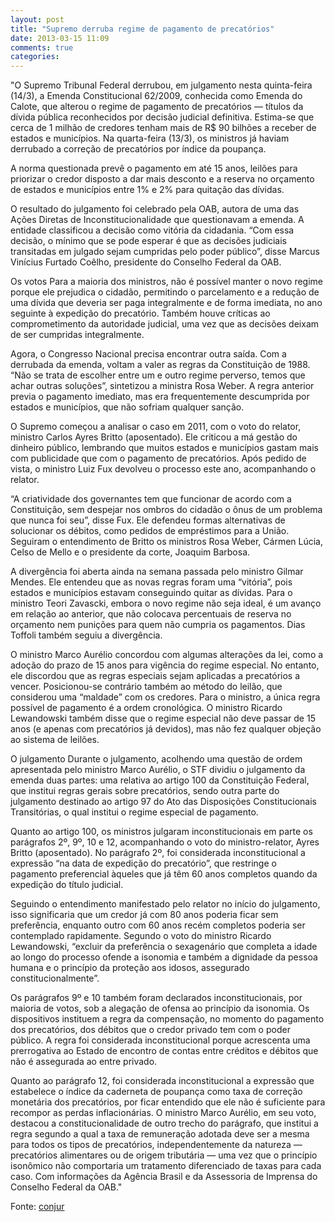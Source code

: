 ```yaml
---
layout: post
title: "Supremo derruba regime de pagamento de precatórios"
date: 2013-03-15 11:09
comments: true
categories: 
---
```

"O Supremo Tribunal Federal derrubou, em julgamento nesta quinta-feira (14/3), a Emenda Constitucional 62/2009, conhecida como Emenda do Calote, que alterou o regime de pagamento de precatórios — títulos da dívida pública reconhecidos por decisão judicial definitiva. Estima-se que cerca de 1 milhão de credores tenham mais de R$ 90 bilhões a receber de estados e municípios. Na quarta-feira (13/3), os ministros já haviam derrubado a correção de precatórios por índice da poupança.

A norma questionada prevê o pagamento em até 15 anos, leilões para priorizar o credor disposto a dar mais desconto e a reserva no orçamento de estados e municípios entre 1% e 2% para quitação das dívidas.

O resultado do julgamento foi celebrado pela OAB, autora de uma das Ações Diretas de Inconstitucionalidade que questionavam a emenda. A entidade classificou a decisão como vitória da cidadania. “Com essa decisão, o mínimo que se pode esperar é que as decisões judiciais transitadas em julgado sejam cumpridas pelo poder público”, disse Marcus Vinícius Furtado Coêlho, presidente do Conselho Federal da OAB. 

Os votos
Para a maioria dos ministros, não é possível manter o novo regime porque ele prejudica o cidadão, permitindo o parcelamento e a redução de uma dívida que deveria ser paga integralmente e de forma imediata, no ano seguinte à expedição do precatório. Também houve críticas ao comprometimento da autoridade judicial, uma vez que as decisões deixam de ser cumpridas integralmente.

Agora, o Congresso Nacional precisa encontrar outra saída. Com a derrubada da emenda, voltam a valer as regras da Constituição de 1988. “Não se trata de escolher entre um e outro regime perverso, temos que achar outras soluções”, sintetizou a ministra Rosa Weber. A regra anterior previa o pagamento imediato, mas era frequentemente descumprida por estados e municípios, que não sofriam qualquer sanção.

O Supremo começou a analisar o caso em 2011, com o voto do relator, ministro Carlos Ayres Britto (aposentado). Ele criticou a má gestão do dinheiro público, lembrando que muitos estados e municípios gastam mais com publicidade que com o pagamento de precatórios. Após pedido de vista, o ministro Luiz Fux devolveu o processo este ano, acompanhando o relator.

“A criatividade dos governantes tem que funcionar de acordo com a Constituição, sem despejar nos ombros do cidadão o ônus de um problema que nunca foi seu”, disse Fux. Ele defendeu formas alternativas de solucionar os débitos, como pedidos de empréstimos para a União. Seguiram o entendimento de Britto os ministros Rosa Weber, Cármen Lúcia, Celso de Mello e o presidente da corte, Joaquim Barbosa.

A divergência foi aberta ainda na semana passada pelo ministro Gilmar Mendes. Ele entendeu que as novas regras foram uma “vitória”, pois estados e municípios estavam conseguindo quitar as dívidas. Para o ministro Teori Zavascki, embora o novo regime não seja ideal, é um avanço em relação ao anterior, que não colocava percentuais de reserva no orçamento nem punições para quem não cumpria os pagamentos. Dias Toffoli também seguiu a divergência.

O ministro Marco Aurélio concordou com algumas alterações da lei, como a adoção do prazo de 15 anos para vigência do regime especial. No entanto, ele discordou que as regras especiais sejam aplicadas a precatórios a vencer. Posicionou-se contrário também ao método do leilão, que considerou uma “maldade” com os credores. Para o ministro, a única regra possível de pagamento é a ordem cronológica. O ministro Ricardo Lewandowski também disse que o regime especial não deve passar de 15 anos (e apenas com precatórios já devidos), mas não fez qualquer objeção ao sistema de leilões.

O julgamento
Durante o julgamento, acolhendo uma questão de ordem apresentada pelo ministro Marco Aurélio, o STF dividiu o julgamento da emenda duas partes: uma relativa ao artigo 100 da Constituição Federal, que institui regras gerais sobre precatórios, sendo outra parte do julgamento destinado ao artigo 97 do Ato das Disposições Constitucionais Transitórias, o qual institui o regime especial de pagamento.

Quanto ao artigo 100, os ministros julgaram inconstitucionais em parte os parágrafos 2º, 9º, 10 e 12, acompanhando o voto do ministro-relator, Ayres Britto (aposentado). No parágrafo 2º, foi considerada inconstitucional a expressão “na data de expedição do precatório”, que restringe o pagamento preferencial àqueles que já têm 60 anos completos quando da expedição do título judicial.

Seguindo o entendimento manifestado pelo relator no início do julgamento, isso significaria que um credor já com 80 anos poderia ficar sem preferência, enquanto outro com 60 anos recém completos poderia ser contemplado rapidamente. Segundo o voto do ministro Ricardo Lewandowski, “excluir da preferência o sexagenário que completa a idade ao longo do processo ofende a isonomia e também a dignidade da pessoa humana e o princípio da proteção aos idosos, assegurado constitucionalmente”.

Os parágrafos 9º e 10 também foram declarados inconstitucionais, por maioria de votos, sob a alegação de ofensa ao princípio da isonomia. Os dispositivos instituem a regra da compensação, no momento do pagamento dos precatórios, dos débitos que o credor privado tem com o poder público. A regra foi considerada inconstitucional porque acrescenta uma prerrogativa ao Estado de encontro de contas entre créditos e débitos que não é assegurada ao entre privado.

Quanto ao parágrafo 12, foi considerada inconstitucional a expressão que estabelece o índice da caderneta de poupança como taxa de correção monetária dos precatórios, por ficar entendido que ele não é suficiente para recompor as perdas inflacionárias. O ministro Marco Aurélio, em seu voto, destacou a constitucionalidade de outro trecho do parágrafo, que institui a regra segundo a qual a taxa de remuneração adotada deve ser a mesma para todos os tipos de precatórios, independentemente da natureza — precatórios alimentares ou de origem tributária — uma vez que o princípio isonômico não comportaria um tratamento diferenciado de taxas para cada caso. Com informações da Agência Brasil e da Assessoria de Imprensa do Conselho Federal da OAB."

Fonte: [conjur](http://www.conjur.com.br/2013-mar-14/ministros-supremo-derrubam-regime-pagamento-precatorios)